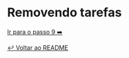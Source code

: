 # Removendo tarefas


[Ir para o passo 9 :arrow_right:](step9.md)

[:leftwards_arrow_with_hook: Voltar ao README ](README.md)
